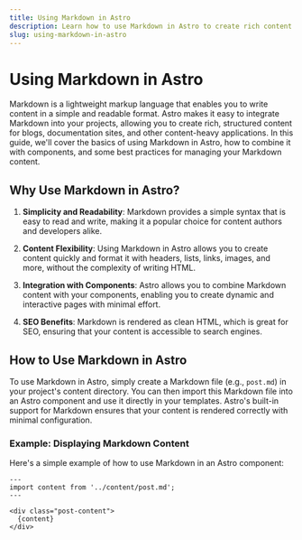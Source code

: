 ```yaml
---
title: Using Markdown in Astro
description: Learn how to use Markdown in Astro to create rich content for your web applications. This guide covers the basics of Markdown syntax, how to integrate it with Astro components, and best practices for managing content.
slug: using-markdown-in-astro
---
```


# Using Markdown in Astro

Markdown is a lightweight markup language that enables you to write content in a simple and readable format. Astro makes it easy to integrate Markdown into your projects, allowing you to create rich, structured content for blogs, documentation sites, and other content-heavy applications. In this guide, we'll cover the basics of using Markdown in Astro, how to combine it with components, and some best practices for managing your Markdown content.

## Why Use Markdown in Astro?

1. **Simplicity and Readability**: Markdown provides a simple syntax that is easy to read and write, making it a popular choice for content authors and developers alike.

2. **Content Flexibility**: Using Markdown in Astro allows you to create content quickly and format it with headers, lists, links, images, and more, without the complexity of writing HTML.

3. **Integration with Components**: Astro allows you to combine Markdown content with your components, enabling you to create dynamic and interactive pages with minimal effort.

4. **SEO Benefits**: Markdown is rendered as clean HTML, which is great for SEO, ensuring that your content is accessible to search engines.

## How to Use Markdown in Astro

To use Markdown in Astro, simply create a Markdown file (e.g., `post.md`) in your project's content directory. You can then import this Markdown file into an Astro component and use it directly in your templates. Astro's built-in support for Markdown ensures that your content is rendered correctly with minimal configuration.

### Example: Displaying Markdown Content

Here's a simple example of how to use Markdown in an Astro component:

```astro
---
import content from '../content/post.md';
---

<div class="post-content">
  {content}
</div>

